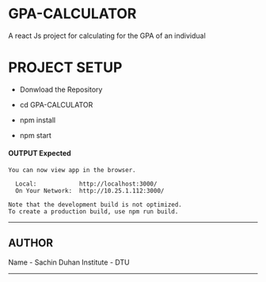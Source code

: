 # GPA-CALCULATOR
A react Js project for calculating for the GPA of an individual


# PROJECT SETUP

- Donwload the Repository

- cd GPA-CALCULATOR
- npm install
- npm start

#### OUTPUT Expected 
~~~
You can now view app in the browser.

  Local:            http://localhost:3000/
  On Your Network:  http://10.25.1.112:3000/

Note that the development build is not optimized.
To create a production build, use npm run build.
~~~

---

## AUTHOR
Name - Sachin Duhan 
Institute - DTU

---
